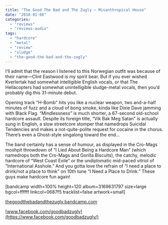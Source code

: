 ```yaml
---
title: "The Good The Bad and The Zugly – Misanthropical House"
date: "2018-01-08"
categories: 
  - "reviews"
  - "reviews-audio"
tags: 
  - "hardcore"
  - "metal"
  - "review"
  - "sludge"
  - "the-good-the-bad-and-the-zugly"
---
```


I’ll admit that the reason I listened to this Norwegian outfit was because of their name—Clint Eastwood is my spirit bear. But if you ever wished Kverlertak had somewhat intelligible English vocals, or that The Hellacopters had somewhat unintelligible sludge-metal vocals, then you’d probably dig this 31-minute debut.

Opening track “H-Bomb” hits you like a nuclear weapon, two and-a-half minutes of fuzz and a cloud of bong smoke, kinda like Dixie Dave jamming with Black Flag. “Mindlessness” is much shorter, a 67-second old-school hardcore assault. Despite its foreign title, “Vik Bak Meg Satan” is actually sung in English, a slow streetcore stomper that namedrops Suicidal Tendencies and makes a not-quite-polite request for cocaine in the chorus. There’s even a Ghost-style singalong toward the end…

The band certainly has a sense of humour, as displayed in the Cro-Mags moshpit throwdown of “I Lied About Being a Hardcore Man” (which namedrops both the Cro-Mags and Gorilla Biscuits), the catchy, melodic hardcore of “West Coast Exile” or the undiplomatic mid-paced vitriol of “International Asshole.” And you gotta love the refrain of “I need a place to drink/not a place to think” on 10th tune “I Need a Place to Drink.” These guys make hardcore fun again!

\[bandcamp width=100% height=120 album=3169631797 size=large bgcol=ffffff linkcol=0687f5 tracklist=false artwork=small\]

[thegoodthebadandthezugly.bandcamp.com](https://thegoodthebadandthezugly.bandcamp.com/)

[www.facebook.com/goodbadzugly](https://www.facebook.com/goodbadzugly/)

